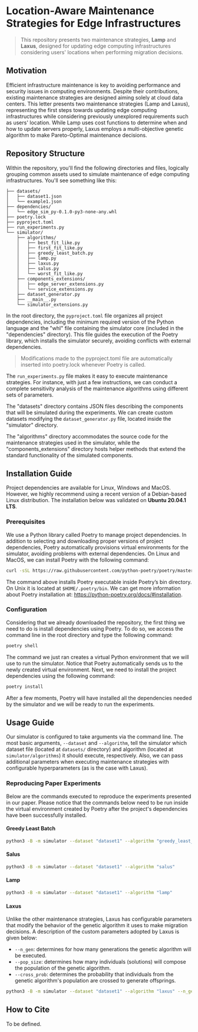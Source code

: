 # Location-Aware Maintenance Strategies for Edge Infrastructures

> This repository presents two maintenance strategies, **Lamp** and **Laxus**, designed for updating edge computing infrastructures considering users' locations when performing migration decisions.



## Motivation

Efficient infrastructure maintenance is key to avoiding performance and security issues in computing environments. Despite their contributions, existing maintenance strategies are designed aiming solely at cloud data centers. This letter presents two maintenance strategies (Lamp and Laxus), representing the first steps towards updating edge computing infrastructures while considering previously unexplored requirements such as users' location. While Lamp uses cost functions to determine when and how to update servers properly, Laxus employs a multi-objective genetic algorithm to make Pareto-Optimal maintenance decisions.

## Repository Structure

Within the repository, you'll find the following directories and files, logically grouping common assets used to simulate maintenance of edge computing infrastructures. You'll see something like this:

```
├── datasets/
│   ├── dataset1.json
│   └── example1.json
├── dependencies/
│   └── edge_sim_py-0.1.0-py3-none-any.whl
├── poetry.lock
├── pyproject.toml
├── run_experiments.py
└── simulator/
    ├── algorithms/
    │   ├── best_fit_like.py
    │   ├── first_fit_like.py
    │   ├── greedy_least_batch.py
    │   ├── lamp.py
    │   ├── laxus.py
    │   ├── salus.py
    │   └── worst_fit_like.py
    ├── components_extensions/
    │   ├── edge_server_extensions.py
    │   └── service_extensions.py
    ├── dataset_generator.py
    ├── __main__.py
    └── simulator_extensions.py
```

In the root directory, the `pyproject.toml` file organizes all project dependencies, including the minimum required version of the Python language and the "whl" file containing the simulator core (included in the "dependencies" directory). This file guides the execution of the Poetry library, which installs the simulator securely, avoiding conflicts with external dependencies.

> Modifications made to the pyproject.toml file are automatically inserted into poetry.lock whenever Poetry is called.

The `run_experiments.py` file makes it easy to execute maintenance strategies. For instance, with just a few instructions, we can conduct a complete sensitivity analysis of the maintenance algorithms using different sets of parameters.

The "datasets" directory contains JSON files describing the components that will be simulated during the experiments. We can create custom datasets modifying the `dataset_generator.py` file, located inside the "simulator" directory.

The "algorithms" directory accommodates the source code for the maintenance strategies used in the simulator, while the "components_extensions" directory hosts helper methods that extend the standard functionality of the simulated components. 



## Installation Guide

Project dependencies are available for Linux, Windows and MacOS. However, we highly recommend using a recent version of a Debian-based Linux distribution. The installation below was validated on **Ubuntu 20.04.1 LTS**.

### Prerequisites

We use a Python library called Poetry to manage project dependencies. In addition to selecting and downloading proper versions of project dependencies, Poetry automatically provisions virtual environments for the simulator, avoiding problems with external dependencies. On Linux and MacOS, we can install Poetry with the following command:

```bash
curl -sSL https://raw.githubusercontent.com/python-poetry/poetry/master/get-poetry.py | python -
```

The command above installs Poetry executable inside Poetry’s bin directory. On Unix it is located at `$HOME/.poetry/bin`. We can get more information about Poetry installation at: https://python-poetry.org/docs/#installation.

### Configuration

Considering that we already downloaded the repository, the first thing we need to do is install dependencies using Poetry. To do so, we access the command line in the root directory and type the following command:

```bash
poetry shell
```

The command we just ran creates a virtual Python environment that we will use to run the simulator. Notice that Poetry automatically sends us to the newly created virtual environment. Next, we need to install the project dependencies using the following command:

```bash
poetry install
```

After a few moments, Poetry will have installed all the dependencies needed by the simulator and we will be ready to run the experiments.

## Usage Guide

Our simulator is configured to take arguments via the command line. The most basic arguments, `--dataset` and `--algorithm`, tell the simulator which dataset file (located at `datasets/` directory) and algorithm (located at `simulator/algorithms`) it should execute, respectively. Also, we can pass additional parameters when executing maintenance strategies with configurable hyperparameters (as is the case with Laxus).

### Reproducing Paper Experiments

Below are the commands executed to reproduce the experiments presented in our paper. Please notice that the commands below need to be run inside the virtual environment created by Poetry after the project's dependencies have been successfully installed.

#### Greedy Least Batch

```bash
python3 -B -m simulator --dataset "dataset1" --algorithm "greedy_least_batch"
```

#### Salus

```bash
python3 -B -m simulator --dataset "dataset1" --algorithm "salus"
```

#### Lamp

```bash
python3 -B -m simulator --dataset "dataset1" --algorithm "lamp"
```

#### Laxus

Unlike the other maintenance strategies, Laxus has configurable parameters that modify the behavior of the genetic algorithm it uses to make migration decisions. A description of the custom parameters adopted by Laxus is given below:
- `--n_gen`: determines for how many generations the genetic algorithm will be executed.
- `--pop_size`: determines how many individuals (solutions) will compose the population of the genetic algorithm.
- `--cross_prob`: determines the probability that individuals from the genetic algorithm's population are crossed to generate offsprings.

```bash
python3 -B -m simulator --dataset "dataset1" --algorithm "laxus" --n_gen 800 --pop_size 120 --cross_prob 1
```

## How to Cite

To be defined.

